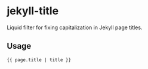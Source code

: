 # jekyll-title

Liquid filter for fixing capitalization in Jekyll page titles.

## Usage

```
{{ page.title | title }}
```
